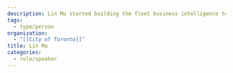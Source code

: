 ```yaml
---
description: Lin Mu started building the fleet business intelligence team in 2022 and is leading the division's technology transformation, BI strategy and roadmap.
tags:
  - type/person
organization:
  - "[[City of Toronto]]"
title: Lin Mu
categories:
  - role/speaker
---
```


